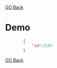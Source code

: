 
[GO Back](../../catalogue-service.md)

# Demo 
```json
		{
			"id":2197
		}
```

[GO Back](../../catalogue-service.md)